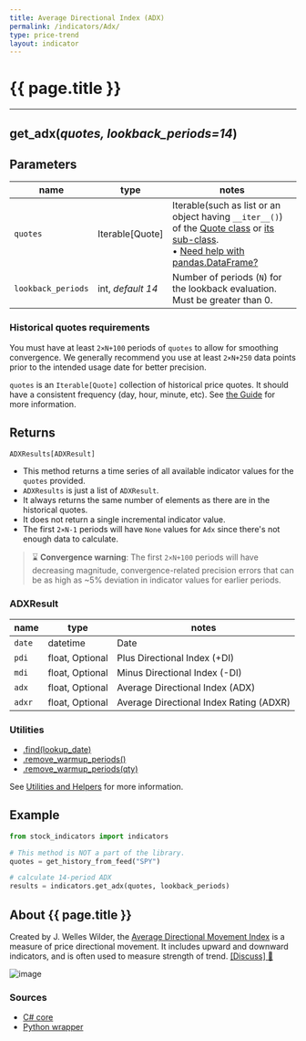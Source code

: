 ```yaml
---
title: Average Directional Index (ADX)
permalink: /indicators/Adx/
type: price-trend
layout: indicator
---
```


# {{ page.title }}

<hr>

## **get_adx**(*quotes, lookback_periods=14*)

## Parameters

| name | type | notes
| -- |-- |--
| `quotes` | Iterable[Quote] | Iterable(such as list or an object having `__iter__()`) of the [Quote class]({{site.baseurl}}/guide/#historical-quotes) or [its sub-class]({{site.baseurl}}/guide/#using-custom-quote-classes). <br><span class='qna-dataframe'> • [Need help with pandas.DataFrame?]({{site.baseurl}}/guide/#using-pandasdataframe)</span>
| `lookback_periods` | int, *default 14* | Number of periods (`N`) for the lookback evaluation.  Must be greater than 0.

### Historical quotes requirements

You must have at least `2×N+100` periods of `quotes` to allow for smoothing convergence.  We generally recommend you use at least `2×N+250` data points prior to the intended usage date for better precision.

`quotes` is an `Iterable[Quote]` collection of historical price quotes.  It should have a consistent frequency (day, hour, minute, etc).  See [the Guide]({{site.baseurl}}/guide/#historical-quotes) for more information.

## Returns

```python
ADXResults[ADXResult]
```

- This method returns a time series of all available indicator values for the `quotes` provided.
- `ADXResults` is just a list of `ADXResult`.
- It always returns the same number of elements as there are in the historical quotes.
- It does not return a single incremental indicator value.
- The first `2×N-1` periods will have `None` values for `Adx` since there's not enough data to calculate.

> :hourglass: **Convergence warning**: The first `2×N+100` periods will have decreasing magnitude, convergence-related precision errors that can be as high as ~5% deviation in indicator values for earlier periods.

### ADXResult

| name | type | notes
| -- |-- |--
| `date` | datetime | Date
| `pdi` | float, Optional | Plus Directional Index (+DI)
| `mdi` | float, Optional | Minus Directional Index (-DI)
| `adx` | float, Optional | Average Directional Index (ADX)
| `adxr` | float, Optional | Average Directional Index Rating (ADXR)

### Utilities

- [.find(lookup_date)]({{site.baseurl}}/utilities#find-indicator-result-by-date)
- [.remove_warmup_periods()]({{site.baseurl}}/utilities#remove-warmup-periods)
- [.remove_warmup_periods(qty)]({{site.baseurl}}/utilities#remove-warmup-periods)

See [Utilities and Helpers]({{site.baseurl}}/utilities#utilities-for-indicator-results) for more information.

## Example

```python
from stock_indicators import indicators

# This method is NOT a part of the library.
quotes = get_history_from_feed("SPY")

# calculate 14-period ADX
results = indicators.get_adx(quotes, lookback_periods)
```

## About {{ page.title }}

Created by J. Welles Wilder, the [Average Directional Movement Index](https://en.wikipedia.org/wiki/Average_directional_movement_index) is a measure of price directional movement.  It includes upward and downward indicators, and is often used to measure strength of trend.
[[Discuss] :speech_balloon:]({{site.dotnet.repo}}/discussions/270 "Community discussion about this indicator")

![image]({{site.dotnet.charts}}/AdIndex.png)

### Sources

- [C# core]({{site.dotnet.src}}/a-d/Adx/Adx.Series.cs)
- [Python wrapper]({{site.sourceurl}}/adx.py)
